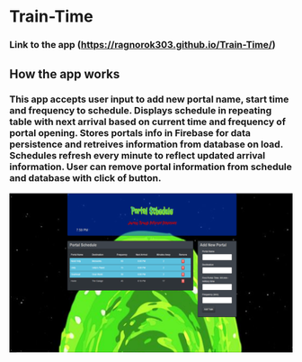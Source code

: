 # Train-Time

### Link to the app (https://ragnorok303.github.io/Train-Time/)

## How the app works

### This app accepts user input to add new portal name, start time and frequency to schedule. Displays schedule in repeating table with next arrival based on current time and frequency of portal opening. Stores portals info in Firebase for data persistence and retreives information from database on load. Schedules refresh every minute to reflect updated arrival information. User can remove portal information from schedule and database with click of button.

![screenshot](assets/images/sceenshot.png)